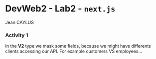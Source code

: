 # DevWeb2 - Lab2 - `next.js`

Jean CAYLUS

### Activity 1

In the **V2** type we mask some fields, because we might have differents clients accessing our API. For example customers VS employees...
